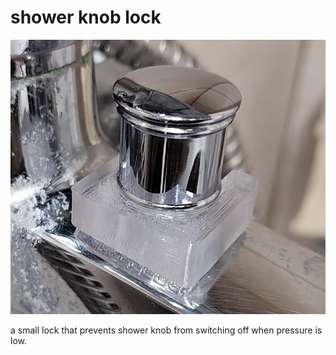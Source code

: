 # shower knob lock

![show knob lock attached](pic/lock.jpg)

a small lock that prevents shower knob from switching off when pressure is low.
